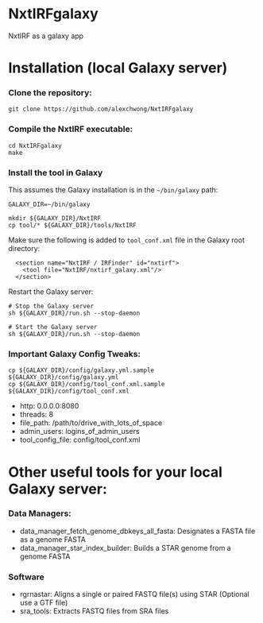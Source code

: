 # NxtIRFgalaxy
NxtIRF as a galaxy app

# Installation (local Galaxy server)

### Clone the repository:

```
git clone https://github.com/alexchwong/NxtIRFgalaxy
```

### Compile the NxtIRF executable:

```
cd NxtIRFgalaxy
make
```

### Install the tool in Galaxy

This assumes the Galaxy installation is in the `~/bin/galaxy` path:

```
GALAXY_DIR=~/bin/galaxy

mkdir ${GALAXY_DIR}/NxtIRF
cp tool/* ${GALAXY_DIR}/tools/NxtIRF
```

Make sure the following is added to `tool_conf.xml` file in the Galaxy root directory:

```
  <section name="NxtIRF / IRFinder" id="nxtirf">
    <tool file="NxtIRF/nxtirf_galaxy.xml"/>
  </section>
```

Restart the Galaxy server:

```
# Stop the Galaxy server
sh ${GALAXY_DIR}/run.sh --stop-daemon

# Start the Galaxy server
sh ${GALAXY_DIR}/run.sh --stop-daemon
```

### Important Galaxy Config Tweaks:

```
cp ${GALAXY_DIR}/config/galaxy.yml.sample ${GALAXY_DIR}/config/galaxy.yml
cp ${GALAXY_DIR}/config/tool_conf.xml.sample ${GALAXY_DIR}/config/tool_conf.xml
```

* http: 0.0.0.0:8080
* threads: 8
* file_path: /path/to/drive_with_lots_of_space
* admin_users: logins_of_admin_users
* tool_config_file: config/tool_conf.xml

# Other useful tools for your local Galaxy server:

### Data Managers:
* data_manager_fetch_genome_dbkeys_all_fasta: Designates a FASTA file as a genome FASTA
* data_manager_star_index_builder: Builds a STAR genome from a genome FASTA

### Software
* rgrnastar: Aligns a single or paired FASTQ file(s) using STAR (Optional use a GTF file)
* sra_tools: Extracts FASTQ files from SRA files


